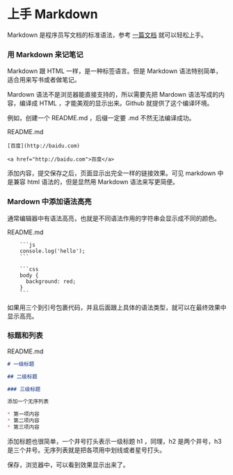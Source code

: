 # 上手 Markdown

Markdown 是程序员写文档的标准语法，参考 [一篇文档](https://coding.net/help/doc/project/markdown.html) 就可以轻松上手。

### 用 Markdown 来记笔记

Markdown 跟 HTML 一样，是一种标签语言。但是 Markdown 语法特别简单，适合用来写书或者做笔记。

Mardown 语法不是浏览器能直接支持的，所以需要先把 Mardown 语法写成的内容，编译成
HTML ，才能美观的显示出来。Github 就提供了这个编译环境。

例如，创建一个 README.md ，后缀一定要 .md 不然无法编译成功。

README.md

```
[百度](http://baidu.com)

<a href="http://baidu.com">百度</a>
```

添加内容，提交保存之后，页面显示出完全一样的链接效果。可见 markdown 中是兼容 html 语法的，但是显然用 Markdown 语法来写更简便。

### Mardown 中添加语法高亮

通常编辑器中有语法高亮，也就是不同语法作用的字符串会显示成不同的颜色。

README.md

````
    ```js
    console.log('hello');
    ```

    ```css
    body {
      background: red;
    }
    ```
````

如果用三个到引号包裹代码，并且后面跟上具体的语法类型，就可以在最终效果中显示高亮。

### 标题和列表

README.md

```md
# 一级标题

## 二级标题

### 三级标题

添加一个无序列表

* 第一项内容
* 第二项内容
* 第三项内容
```

添加标题也很简单，一个井号打头表示一级标题 h1 ，同理，h2 是两个井号，h3 是三个井号。无序列表就是把各项用中划线或者星号打头。

保存，浏览器中，可以看到效果显示出来了。
